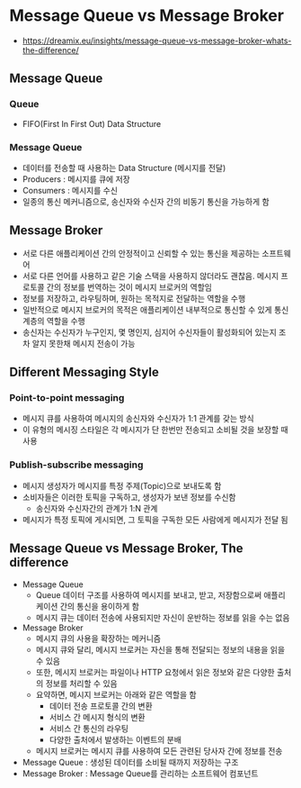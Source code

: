 # Message Queue vs Message Broker

- https://dreamix.eu/insights/message-queue-vs-message-broker-whats-the-difference/



## Message Queue

### Queue

- FIFO(First In First Out) Data Structure



### Message Queue

- 데이터를 전송할 때 사용하는 Data Structure (메시지를 전달)
- Producers : 메시지를 큐에 저장
- Consumers : 메시지를 수신
- 일종의 통신 메커니즘으로, 송신자와 수신자 간의 비동기 통신을 가능하게 함



## Message Broker

- 서로 다른 애플리케이션 간의 안정적이고 신뢰할 수 있는 통신을 제공하는 소프트웨어
- 서로 다른 언어를 사용하고 같은 기술 스택을 사용하지 않더라도 괜찮음. 메시지 프로토콜 간의 정보를 번역하는 것이 메시지 브로커의 역할임
- 정보를 저장하고, 라우팅하며, 원하는 목적지로 전달하는 역할을 수행
- 일반적으로 메시지 브로커의 목적은 애플리케이션 내부적으로 통신할 수 있게 통신 계층의 역할을 수행
- 송신자는 수신자가 누구인지, 몇 명인지, 심지어 수신자들이 활성화되어 있는지 조차 알지 못한채 메시지 전송이 가능



## Different Messaging Style

### Point-to-point messaging

- 메시지 큐를 사용하여 메시지의 송신자와 수신자가 1:1 관계를 갖는 방식
- 이 유형의 메시징 스타일은 각 메시지가 단 한번만 전송되고 소비될 것을 보장할 때 사용



### Publish-subscribe messaging

- 메시지 생성자가 메시지를 특정 주제(Topic)으로 보내도록 함
- 소비자들은 이러한 토픽을 구독하고, 생성자가 보낸 정보를 수신함
  - 송신자와 수신자간의 관계가 1:N 관계
- 메시지가 특정 토픽에 게시되면, 그 토픽을 구독한 모든 사람에게 메시지가 전달 됨



## Message Queue vs Message Broker, The difference

- Message Queue
  - Queue 데이터 구조를 사용하여 메시지를 보내고, 받고, 저장함으로써 애플리케이션 간의 통신을 용이하게 함
  - 메시지 큐는 데이터 전송에 사용되지만 자신이 운반하는 정보를 읽을 수는 없음
- Message Broker
  - 메시지 큐의 사용을 확장하는 메커니즘
  - 메시지 큐와 달리, 메시지 브로커는 자신을 통해 전달되는 정보의 내용을 읽을 수 있음
  - 또한, 메시지 브로커는 파일이나 HTTP 요청에서 읽은 정보와 같은 다양한 출처의 정보를 처리할 수 있음
  - 요약하면, 메시지 브로커는 아래와 같은 역할을 함
    - 데이터 전송 프로토콜 간의 변환
    - 서비스 간 메시지 형식의 변환
    - 서비스 간 통신의 라우팅
    - 다양한 출처에서 발생하는 이벤트의 분배
  - 메시지 브로커는 메시지 큐를 사용하여 모든 관련된 당사자 간에 정보를 전송
- Message Queue : 생성된 데이터를 소비될 때까지 저장하는 구조
- Message Broker : Message Queue를 관리하는 소프트웨어 컴포넌트